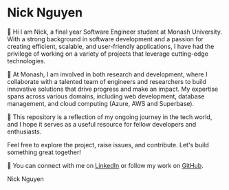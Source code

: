 # Nick Nguyen
👋 Hi I am Nick, a final year Software Engineer student at Monash University. With a strong background in software development and a passion for creating efficient, scalable, and user-friendly applications, I have had the privilege of working on a variety of projects that leverage cutting-edge technologies.

💼  At Monash, I am involved in both research and development, where I collaborate with a talented team of engineers and researchers to build innovative solutions that drive progress and make an impact. My expertise spans across various domains, including web development, database management, and cloud computing (Azure, AWS and Superbase).

🚀 This repository is a reflection of my ongoing journey in the tech world, and I hope it serves as a useful resource for fellow developers and enthusiasts.

Feel free to explore the project, raise issues, and contribute. Let's build something great together!

🔗 You can connect with me on [LinkedIn](https://www.linkedin.com/in/huynhphucnguyennguyen/) or follow my work on [GitHub](https://github.com/mcnguyen963).

Nick Nguyen
